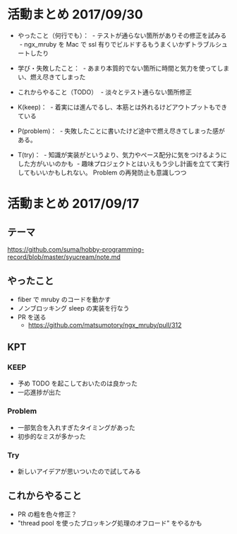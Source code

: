 # 活動まとめ 2017/09/30

* やったこと（何行でも）：
  - テストが通らない箇所がありその修正を試みる
  - ngx_mruby を Mac で ssl 有りでビルドするもうまくいかずトラブルシュートしたり

* 学び・失敗したこと：
  - あまり本質的でない箇所に時間と気力を使ってしまい、燃え尽きてしまった

* これからやること（TODO）
  - 淡々とテスト通らない箇所修正

* K(keep)：
  - 着実には進んでるし、本筋とは外れるけどアウトプットもできている

* P(problem)：
  - 失敗したことに書いたけど途中で燃え尽きてしまった感がある。

* T(try)：
  - 知識が実装がというより、気力やペース配分に気をつけるようにした方がいいのかも
  - 趣味プロジェクトとはいえもう少し計画を立てて実行してもいいかもしれない。 Problem の再発防止も意識しつつ

# 活動まとめ 2017/09/17

## テーマ

https://github.com/suma/hobby-programming-record/blob/master/syucream/note.md

## やったこと

* fiber で mruby のコードを動かす
* ノンブロッキング sleep の実装を行なう
* PR を送る
  * https://github.com/matsumotory/ngx_mruby/pull/312

## KPT

### KEEP

* 予め TODO を起こしておいたのは良かった
* 一応進捗が出た

### Problem

* 一部気合を入れすぎたタイミングがあった
* 初歩的なミスが多かった

### Try

* 新しいアイデアが思いついたので試してみる

## これからやること

* PR の粗を色々修正？
* "thread pool を使ったブロッキング処理のオフロード" をやるかも
